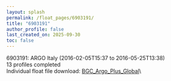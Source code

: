 ```yaml
---
layout: splash
permalink: /float_pages/6903191/
title: "6903191"
author_profile: false
last_created_on: 2025-09-30
toc: false
---
```

 
6903191: ARGO Italy (2016-02-05T15:37 to 2016-05-25T13:38)\
13 profiles completed\
Individual float file download: [BGC_Argo_Plus_Global](https://ftp.soest.hawaii.edu/bgc_argo_plus/Individual_Floats/outliers_removed/6903191_Sprof_processed.nc)\

